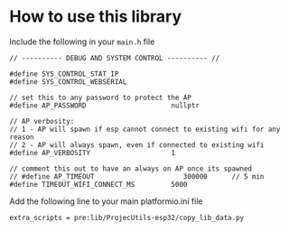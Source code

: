 # How to use this library 

Include the following in your `main.h` file

```
// ---------- DEBUG AND SYSTEM CONTROL ---------- //

#define SYS_CONTROL_STAT_IP
#define SYS_CONTROL_WEBSERIAL

// set this to any password to protect the AP
#define AP_PASSWORD                     nullptr

// AP verbosity:
// 1 - AP will spawn if esp cannot connect to existing wifi for any reason
// 2 - AP will always spawn, even if connected to existing wifi
#define AP_VERBOSITY                    1

// comment this out to have an always on AP once its spawned
// #define AP_TIMEOUT                      300000      // 5 min
#define TIMEOUT_WIFI_CONNECT_MS         5000
```



Add the following line to your main platformio.ini file

`extra_scripts = pre:lib/ProjecUtils-esp32/copy_lib_data.py`
